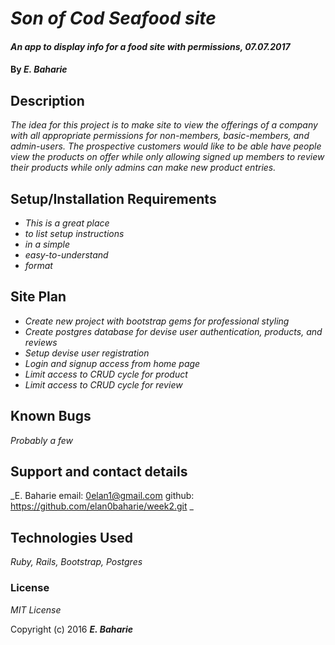 # _Son of Cod Seafood site_

#### _An app to display info for a food site with permissions, 07.07.2017_

#### By _**E. Baharie**_

## Description

_The idea for this project is to make site to view the offerings of a company with all appropriate permissions for non-members, basic-members, and admin-users. The prospective customers would like to be able have people view the products on offer while only allowing signed up members to review their products while only admins can make new product entries._

## Setup/Installation Requirements

* _This is a great place_
* _to list setup instructions_
* _in a simple_
* _easy-to-understand_
* _format_

## Site Plan

* _Create new project with bootstrap gems for professional styling_
* _Create postgres database for devise user authentication, products, and reviews_
* _Setup devise user registration_
* _Login and signup access from home page_
* _Limit access to CRUD cycle for product_
* _Limit access to CRUD cycle for review_

## Known Bugs

_Probably a few_

## Support and contact details

_E. Baharie email: 0elan1@gmail.com github: https://github.com/elan0baharie/week2.git _

## Technologies Used

_Ruby, Rails, Bootstrap, Postgres_

### License

*MIT License*

Copyright (c) 2016 **_E. Baharie_**
